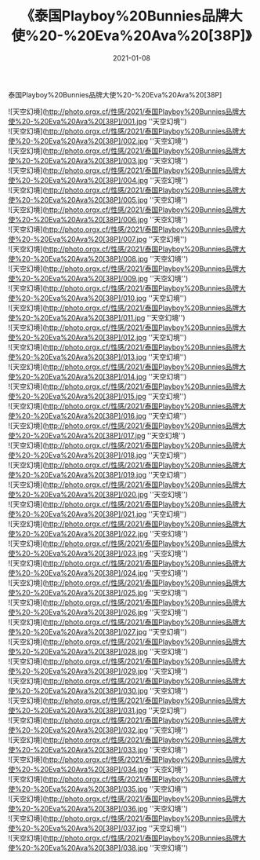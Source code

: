 ﻿---
layout: post
title: 《泰国Playboy%20Bunnies品牌大使%20-%20Eva%20Ava%20[38P]》
date: 2021-01-08
img: http://photo.orgx.cf/性感/2021/泰国Playboy%20Bunnies品牌大使%20-%20Eva%20Ava%20[38P]/000.jpg
tags: [美女,性感,泳衣]
---

泰国Playboy%20Bunnies品牌大使%20-%20Eva%20Ava%20[38P]



![天空幻境](http://photo.orgx.cf/性感/2021/泰国Playboy%20Bunnies品牌大使%20-%20Eva%20Ava%20[38P]/001.jpg ''天空幻境'')<br>
![天空幻境](http://photo.orgx.cf/性感/2021/泰国Playboy%20Bunnies品牌大使%20-%20Eva%20Ava%20[38P]/002.jpg ''天空幻境'')<br>
![天空幻境](http://photo.orgx.cf/性感/2021/泰国Playboy%20Bunnies品牌大使%20-%20Eva%20Ava%20[38P]/003.jpg ''天空幻境'')<br>
![天空幻境](http://photo.orgx.cf/性感/2021/泰国Playboy%20Bunnies品牌大使%20-%20Eva%20Ava%20[38P]/004.jpg ''天空幻境'')<br>
![天空幻境](http://photo.orgx.cf/性感/2021/泰国Playboy%20Bunnies品牌大使%20-%20Eva%20Ava%20[38P]/005.jpg ''天空幻境'')<br>
![天空幻境](http://photo.orgx.cf/性感/2021/泰国Playboy%20Bunnies品牌大使%20-%20Eva%20Ava%20[38P]/006.jpg ''天空幻境'')<br>
![天空幻境](http://photo.orgx.cf/性感/2021/泰国Playboy%20Bunnies品牌大使%20-%20Eva%20Ava%20[38P]/007.jpg ''天空幻境'')<br>
![天空幻境](http://photo.orgx.cf/性感/2021/泰国Playboy%20Bunnies品牌大使%20-%20Eva%20Ava%20[38P]/008.jpg ''天空幻境'')<br>
![天空幻境](http://photo.orgx.cf/性感/2021/泰国Playboy%20Bunnies品牌大使%20-%20Eva%20Ava%20[38P]/009.jpg ''天空幻境'')<br>
![天空幻境](http://photo.orgx.cf/性感/2021/泰国Playboy%20Bunnies品牌大使%20-%20Eva%20Ava%20[38P]/010.jpg ''天空幻境'')<br>
![天空幻境](http://photo.orgx.cf/性感/2021/泰国Playboy%20Bunnies品牌大使%20-%20Eva%20Ava%20[38P]/011.jpg ''天空幻境'')<br>
![天空幻境](http://photo.orgx.cf/性感/2021/泰国Playboy%20Bunnies品牌大使%20-%20Eva%20Ava%20[38P]/012.jpg ''天空幻境'')<br>
![天空幻境](http://photo.orgx.cf/性感/2021/泰国Playboy%20Bunnies品牌大使%20-%20Eva%20Ava%20[38P]/013.jpg ''天空幻境'')<br>
![天空幻境](http://photo.orgx.cf/性感/2021/泰国Playboy%20Bunnies品牌大使%20-%20Eva%20Ava%20[38P]/014.jpg ''天空幻境'')<br>
![天空幻境](http://photo.orgx.cf/性感/2021/泰国Playboy%20Bunnies品牌大使%20-%20Eva%20Ava%20[38P]/015.jpg ''天空幻境'')<br>
![天空幻境](http://photo.orgx.cf/性感/2021/泰国Playboy%20Bunnies品牌大使%20-%20Eva%20Ava%20[38P]/016.jpg ''天空幻境'')<br>
![天空幻境](http://photo.orgx.cf/性感/2021/泰国Playboy%20Bunnies品牌大使%20-%20Eva%20Ava%20[38P]/017.jpg ''天空幻境'')<br>
![天空幻境](http://photo.orgx.cf/性感/2021/泰国Playboy%20Bunnies品牌大使%20-%20Eva%20Ava%20[38P]/018.jpg ''天空幻境'')<br>
![天空幻境](http://photo.orgx.cf/性感/2021/泰国Playboy%20Bunnies品牌大使%20-%20Eva%20Ava%20[38P]/019.jpg ''天空幻境'')<br>
![天空幻境](http://photo.orgx.cf/性感/2021/泰国Playboy%20Bunnies品牌大使%20-%20Eva%20Ava%20[38P]/020.jpg ''天空幻境'')<br>
![天空幻境](http://photo.orgx.cf/性感/2021/泰国Playboy%20Bunnies品牌大使%20-%20Eva%20Ava%20[38P]/021.jpg ''天空幻境'')<br>
![天空幻境](http://photo.orgx.cf/性感/2021/泰国Playboy%20Bunnies品牌大使%20-%20Eva%20Ava%20[38P]/022.jpg ''天空幻境'')<br>
![天空幻境](http://photo.orgx.cf/性感/2021/泰国Playboy%20Bunnies品牌大使%20-%20Eva%20Ava%20[38P]/023.jpg ''天空幻境'')<br>
![天空幻境](http://photo.orgx.cf/性感/2021/泰国Playboy%20Bunnies品牌大使%20-%20Eva%20Ava%20[38P]/024.jpg ''天空幻境'')<br>
![天空幻境](http://photo.orgx.cf/性感/2021/泰国Playboy%20Bunnies品牌大使%20-%20Eva%20Ava%20[38P]/025.jpg ''天空幻境'')<br>
![天空幻境](http://photo.orgx.cf/性感/2021/泰国Playboy%20Bunnies品牌大使%20-%20Eva%20Ava%20[38P]/026.jpg ''天空幻境'')<br>
![天空幻境](http://photo.orgx.cf/性感/2021/泰国Playboy%20Bunnies品牌大使%20-%20Eva%20Ava%20[38P]/027.jpg ''天空幻境'')<br>
![天空幻境](http://photo.orgx.cf/性感/2021/泰国Playboy%20Bunnies品牌大使%20-%20Eva%20Ava%20[38P]/028.jpg ''天空幻境'')<br>
![天空幻境](http://photo.orgx.cf/性感/2021/泰国Playboy%20Bunnies品牌大使%20-%20Eva%20Ava%20[38P]/029.jpg ''天空幻境'')<br>
![天空幻境](http://photo.orgx.cf/性感/2021/泰国Playboy%20Bunnies品牌大使%20-%20Eva%20Ava%20[38P]/030.jpg ''天空幻境'')<br>
![天空幻境](http://photo.orgx.cf/性感/2021/泰国Playboy%20Bunnies品牌大使%20-%20Eva%20Ava%20[38P]/031.jpg ''天空幻境'')<br>
![天空幻境](http://photo.orgx.cf/性感/2021/泰国Playboy%20Bunnies品牌大使%20-%20Eva%20Ava%20[38P]/032.jpg ''天空幻境'')<br>
![天空幻境](http://photo.orgx.cf/性感/2021/泰国Playboy%20Bunnies品牌大使%20-%20Eva%20Ava%20[38P]/033.jpg ''天空幻境'')<br>
![天空幻境](http://photo.orgx.cf/性感/2021/泰国Playboy%20Bunnies品牌大使%20-%20Eva%20Ava%20[38P]/034.jpg ''天空幻境'')<br>
![天空幻境](http://photo.orgx.cf/性感/2021/泰国Playboy%20Bunnies品牌大使%20-%20Eva%20Ava%20[38P]/035.jpg ''天空幻境'')<br>
![天空幻境](http://photo.orgx.cf/性感/2021/泰国Playboy%20Bunnies品牌大使%20-%20Eva%20Ava%20[38P]/036.jpg ''天空幻境'')<br>
![天空幻境](http://photo.orgx.cf/性感/2021/泰国Playboy%20Bunnies品牌大使%20-%20Eva%20Ava%20[38P]/037.jpg ''天空幻境'')<br>
![天空幻境](http://photo.orgx.cf/性感/2021/泰国Playboy%20Bunnies品牌大使%20-%20Eva%20Ava%20[38P]/038.jpg ''天空幻境'')<br>